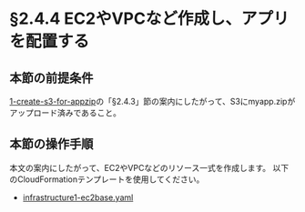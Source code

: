 # §2.4.4 EC2やVPCなど作成し、アプリを配置する

## 本節の前提条件

[1-create-s3-for-appzip](./infrastructure/cloudformation/1-create-s3-for-appzip/README.md)の「§2.4.3」節の案内にしたがって、S3にmyapp.zipがアップロード済みであること。


## 本節の操作手順

本文の案内にしたがって、EC2やVPCなどのリソース一式を作成します。
以下のCloudFormationテンプレートを使用してください。

* [infrastructure1-ec2base.yaml](./infrastructure1-ec2base.yaml)




